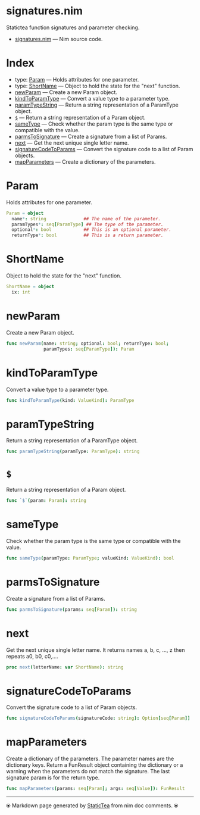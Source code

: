# signatures.nim

Statictea function signatures and parameter checking.

* [signatures.nim](../src/signatures.nim) &mdash; Nim source code.
# Index

* type: [Param](#param) &mdash; Holds attributes for one parameter.
* type: [ShortName](#shortname) &mdash; Object to hold the state for the "next" function.
* [newParam](#newparam) &mdash; Create a new Param object.
* [kindToParamType](#kindtoparamtype) &mdash; Convert a value type to a parameter type.
* [paramTypeString](#paramtypestring) &mdash; Return a string representation of a ParamType object.
* [`$`](#) &mdash; Return a string representation of a Param object.
* [sameType](#sametype) &mdash; Check whether the param type is the same type or compatible with the value.
* [parmsToSignature](#parmstosignature) &mdash; Create a signature from a list of Params.
* [next](#next) &mdash; Get the next unique single letter name.
* [signatureCodeToParams](#signaturecodetoparams) &mdash; Convert the signature code to a list of Param objects.
* [mapParameters](#mapparameters) &mdash; Create a dictionary of the parameters.

# Param

Holds attributes for one parameter.

```nim
Param = object
  name*: string              ## The name of the parameter.
  paramTypes*: seq[ParamType] ## The type of the parameter.
  optional*: bool            ## This is an optional parameter.
  returnType*: bool          ## This is a return parameter.

```

# ShortName

Object to hold the state for the "next" function.

```nim
ShortName = object
  ix: int

```

# newParam

Create a new Param object.

```nim
func newParam(name: string; optional: bool; returnType: bool;
              paramTypes: seq[ParamType]): Param
```

# kindToParamType

Convert a value type to a parameter type.

```nim
func kindToParamType(kind: ValueKind): ParamType
```

# paramTypeString

Return a string representation of a ParamType object.

```nim
func paramTypeString(paramType: ParamType): string
```

# `$`

Return a string representation of a Param object.

```nim
func `$`(param: Param): string
```

# sameType

Check whether the param type is the same type or compatible with the value.

```nim
func sameType(paramType: ParamType; valueKind: ValueKind): bool
```

# parmsToSignature

Create a signature from a list of Params.

```nim
func parmsToSignature(params: seq[Param]): string
```

# next

Get the next unique single letter name. It returns names a, b, c, ..., z then repeats a0, b0, c0,....

```nim
proc next(letterName: var ShortName): string
```

# signatureCodeToParams

Convert the signature code to a list of Param objects.

```nim
func signatureCodeToParams(signatureCode: string): Option[seq[Param]]
```

# mapParameters

Create a dictionary of the parameters. The parameter names are the dictionary keys.  Return a FunResult object containing the dictionary or a warning when the parameters do not match the signature.  The last signature param is for the return type.

```nim
func mapParameters(params: seq[Param]; args: seq[Value]): FunResult
```


---
⦿ Markdown page generated by [StaticTea](https://github.com/flenniken/statictea/) from nim doc comments. ⦿
